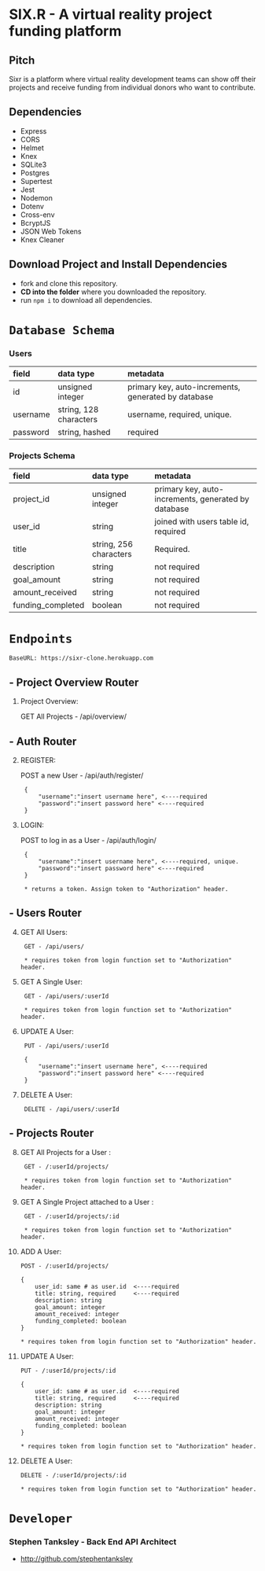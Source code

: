 # SIX.R - A virtual reality project funding platform

## Pitch

Sixr is a platform where virtual reality development teams can show off their projects and receive funding from individual donors who want to contribute.

## Dependencies

- Express
- CORS
- Helmet
- Knex
- SQLite3
- Postgres
- Supertest
- Jest
- Nodemon
- Dotenv
- Cross-env
- BcryptJS
- JSON Web Tokens
- Knex Cleaner

## Download Project and Install Dependencies

- fork and clone this repository.
- **CD into the folder** where you downloaded the repository.
- run `npm i` to download all dependencies.


# `Database Schema`

### Users

| field        | data type        | metadata                                            |
| :----------- | :--------------- | :-------------------------------------------------- |
| id           | unsigned integer | primary key, auto-increments, generated by database |
| username    | string, 128 characters | username, required, unique.        |
| password  | string, hashed | required                                            |

### Projects Schema


| field        | data type        | metadata                                            |
| :----------- | :--------------- | :-------------------------------------------------- |
| project_id           | unsigned integer | primary key, auto-increments, generated by database |
| user_id  | string | joined with users table id, required                                            |
| title    | string, 256 characters | Required.       |
| description  | string | not required                                            |
| goal_amount  | string | not required                                            |
| amount_received  | string | not required                                            |
| funding_completed  | boolean | not required                                            |


# `Endpoints`

    BaseURL: https://sixr-clone.herokuapp.com

## - Project Overview Router

1) Project Overview:

    GET All Projects - /api/overview/

## - Auth Router


2) REGISTER:

    POST a new User - /api/auth/register/

        {
            "username":"insert username here", <----required
            "password":"insert password here" <----required
        }

3) LOGIN: 

    POST to log in as a User - /api/auth/login/

        {
            "username":"insert username here", <----required, unique.
            "password":"insert password here" <----required
        }

        * returns a token. Assign token to "Authorization" header.

## - Users Router

4) GET All Users:

        GET - /api/users/

        * requires token from login function set to "Authorization" header.

5) GET A Single User: 

        GET - /api/users/:userId

        * requires token from login function set to "Authorization" header.

6) UPDATE A User: 

        PUT - /api/users/:userId

        {
            "username":"insert username here", <----required
            "password":"insert password here" <----required
        }

7) DELETE A User: 

        DELETE - /api/users/:userId

## - Projects Router

8) GET All Projects for a User :

        GET - /:userId/projects/

        * requires token from login function set to "Authorization" header.

9) GET A Single Project attached to a User : 

        GET - /:userId/projects/:id

        * requires token from login function set to "Authorization" header.

10) ADD A User: 

        POST - /:userId/projects/

        {
            user_id: same # as user.id  <----required
            title: string, required     <----required
            description: string
            goal_amount: integer
            amount_received: integer
            funding_completed: boolean
        }

        * requires token from login function set to "Authorization" header.

11) UPDATE A User: 

        PUT - /:userId/projects/:id

        {
            user_id: same # as user.id  <----required
            title: string, required     <----required
            description: string
            goal_amount: integer
            amount_received: integer
            funding_completed: boolean
        }

        * requires token from login function set to "Authorization" header.

12) DELETE A User: 

        DELETE - /:userId/projects/:id

        * requires token from login function set to "Authorization" header.

# `Developer`

### Stephen Tanksley - Back End API Architect
- http://github.com/stephentanksley
